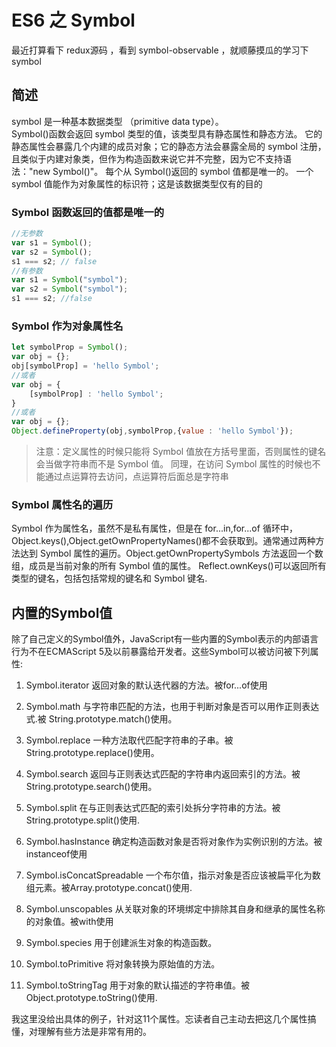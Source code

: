 # ES6 之 Symbol

最近打算看下 redux源码 ，看到 symbol-observable ，就顺藤摸瓜的学习下symbol

## 简述
symbol 是一种基本数据类型 （primitive data type）。  
Symbol()函数会返回 symbol 类型的值，该类型具有静态属性和静态方法。
它的静态属性会暴露几个内建的成员对象；它的静态方法会暴露全局的 symbol 注册，且类似于内建对象类，但作为构造函数来说它并不完整，因为它不支持语法："new Symbol()"。
每个从 Symbol()返回的 symbol 值都是唯一的。
一个 symbol 值能作为对象属性的标识符；这是该数据类型仅有的目的

### Symbol 函数返回的值都是唯一的

```js
//无参数
var s1 = Symbol();
var s2 = Symbol();
s1 === s2; // false
//有参数
var s1 = Symbol("symbol");
var s2 = Symbol("symbol");
s1 === s2; //false
```

### Symbol 作为对象属性名

```js
let symbolProp = Symbol();
var obj = {};
obj[symbolProp] = 'hello Symbol';
//或者
var obj = {
    [symbolProp] : 'hello Symbol';
}
//或者
var obj = {};
Object.defineProperty(obj,symbolProp,{value : 'hello Symbol'});
```

> 注意：定义属性的时候只能将 Symbol 值放在方括号里面，否则属性的键名会当做字符串而不是 Symbol 值。
同理，在访问 Symbol 属性的时候也不能通过点运算符去访问，点运算符后面总是字符串

### Symbol 属性名的遍历

Symbol 作为属性名，虽然不是私有属性，但是在 for...in,for...of 循环中，Object.keys(),Object.getOwnPropertyNames()都不会获取到。通常通过两种方法达到 Symbol 属性的遍历。Object.getOwnPropertySymbols 方法返回一个数组，成员是当前对象的所有 Symbol 值的属性。
Reflect.ownKeys()可以返回所有类型的键名，包括包括常规的键名和 Symbol 键名.

## 内置的Symbol值
除了自己定义的Symbol值外，JavaScript有一些内置的Symbol表示的内部语言行为不在ECMAScript 5及以前暴露给开发者。这些Symbol可以被访问被下列属性:

1. Symbol.iterator
返回对象的默认迭代器的方法。被for...of使用

2. Symbol.math
与字符串匹配的方法，也用于判断对象是否可以用作正则表达式.被 String.prototype.match()使用。

3. Symbol.replace
一种方法取代匹配字符串的子串。被String.prototype.replace()使用。

4. Symbol.search
返回与正则表达式匹配的字符串内返回索引的方法。被String.prototype.search()使用。

5. Symbol.split
在与正则表达式匹配的索引处拆分字符串的方法。被String.prototype.split()使用.

6. Symbol.hasInstance
确定构造函数对象是否将对象作为实例识别的方法。被instanceof使用

7. Symbol.isConcatSpreadable
一个布尔值，指示对象是否应该被扁平化为数组元素。被Array.prototype.concat()使用.

8. Symbol.unscopables
从关联对象的环境绑定中排除其自身和继承的属性名称的对象值。被with使用

9. Symbol.species
用于创建派生对象的构造函数。

10. Symbol.toPrimitive
将对象转换为原始值的方法。

11. Symbol.toStringTag
用于对象的默认描述的字符串值。被Object.prototype.toString()使用.

我这里没给出具体的例子，针对这11个属性。忘读者自己主动去把这几个属性搞懂，对理解有些方法是非常有用的。
